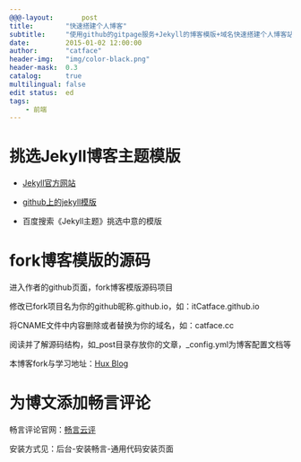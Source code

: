 ```yaml
---
@@@-layout:       post
title:        "快速搭建个人博客"
subtitle:     "使用github的gitpage服务+Jekyll的博客模版+域名快速搭建个人博客站点"
date:         2015-01-02 12:00:00
author:       "catface"
header-img:   "img/color-black.png"
header-mask:  0.3
catalog:      true
multilingual: false
edit status:  ed
tags:
    - 前端
---
```


# 挑选Jekyll博客主题模版

- [Jekyll官方网站](http://jekyllthemes.org/)

- [github上的jekyll模版](https://github.com/jekyll/jekyll/wiki/sites)

- 百度搜索《Jekyll主题》挑选中意的模版

# fork博客模版的源码

进入作者的github页面，fork博客模版源码项目

修改已fork项目名为你的github昵称.github.io，如：itCatface.github.io

将CNAME文件中内容删除或者替换为你的域名，如：catface.cc

阅读并了解源码结构，如_post目录存放你的文章，_config.yml为博客配置文档等

本博客fork与学习地址：[Hux Blog](https://huangxuan.me/)

# 为博文添加畅言评论

畅言评论官网：[畅言云评](http://changyan.kuaizhan.com/)

安装方式见：后台-安装畅言-通用代码安装页面